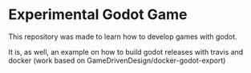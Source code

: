 # Experimental Godot Game

This repository was made to learn how to develop games with godot.

It is, as well, an example on how to build godot releases with travis and docker (work based on GameDrivenDesign/docker-godot-export)
